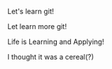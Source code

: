
Let's learn git!

Let learn more git!

Life is Learning and Applying!

I thought it was a cereal(?)
